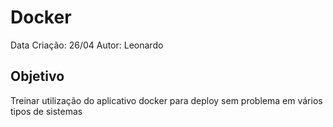 # Docker

Data Criação: 26/04
Autor: Leonardo


## Objetivo

Treinar utilização do aplicativo docker para deploy sem problema em vários tipos de sistemas